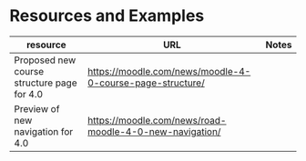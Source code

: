 # Resources and Examples

<table>
<thead>
<tr class="header">
<th>resource</th>
<th>URL</th>
<th>Notes</th>
</tr>
</thead>
<tbody>
<tr class="odd">
<td>Proposed new course structure page for 4.0</td>
<td><a href="https://moodle.com/news/moodle-4-0-course-page-structure/" class="uri">https://moodle.com/news/moodle-4-0-course-page-structure/</a></td>
<td><br />
</td>
</tr>
<tr class="even">
<td>Preview of new navigation for 4.0</td>
<td><a href="https://moodle.com/news/road-moodle-4-0-new-navigation/" class="uri">https://moodle.com/news/road-moodle-4-0-new-navigation/</a></td>
<td><br />
</td>
</tr>
</tbody>
</table>



